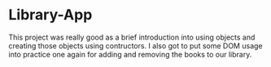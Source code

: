 # Library-App

This project was really good as a brief introduction into using objects and creating those objects using contructors. I also got to put some DOM usage into practice one again for adding and removing the books to our library. 
